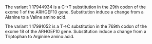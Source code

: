 The variant 1	17944934 is a C->T substitution in the 29th codon of the exome 1 of the ARHGEF10 gene. Substitution induce a change from a Alanine to a Valine amino acid.  

The variant 1	17991052 is a T->C substitution in the 769th codon of the exome 18 of the ARHGEF10 gene. Substitution induce a change from a Triptophan to Arginine amino acid. 
